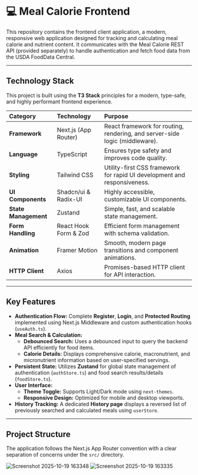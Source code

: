 # 💻 Meal Calorie Frontend

This repository contains the frontend client application, a modern, responsive web application designed for tracking and calculating meal calorie and nutrient content. It communicates with the Meal Calorie REST API (provided separately) to handle authentication and fetch food data from the USDA FoodData Central.

---

## Technology Stack

This project is built using the **T3 Stack** principles for a modern, type-safe, and highly performant frontend experience.

| Category | Technology | Purpose |
| :--- | :--- | :--- |
| **Framework** | Next.js (App Router) | React framework for routing, rendering, and server-side logic (middleware). |
| **Language** | TypeScript | Ensures type safety and improves code quality. |
| **Styling** | Tailwind CSS | Utility-first CSS framework for rapid UI development and responsiveness. |
| **UI Components** | Shadcn/ui & Radix-UI | Highly accessible, customizable UI components. |
| **State Management** | Zustand | Simple, fast, and scalable state management. |
| **Form Handling** | React Hook Form & Zod | Efficient form management with schema validation. |
| **Animation** | Framer Motion | Smooth, modern page transitions and component animations. |
| **HTTP Client** | Axios | Promises-based HTTP client for API interaction. |

---

## Key Features

* **Authentication Flow:** Complete **Register**, **Login**, and **Protected Routing** implemented using Next.js Middleware and custom authentication hooks (`useAuth.ts`).
* **Meal Search & Calculation:**
    * **Debounced Search:** Uses a debounced input to query the backend API efficiently for food items.
    * **Calorie Details:** Displays comprehensive calorie, macronutrient, and micronutrient information based on user-specified servings.
* **Persistent State:** Utilizes **Zustand** for global state management of authentication (`authStore.ts`) and food search results/details (`foodStore.ts`).
* **User Interface:**
    * **Theme Toggle:** Supports Light/Dark mode using `next-themes`.
    * **Responsive Design:** Optimized for mobile and desktop viewports.
* **History Tracking:** A dedicated **History page** displays a reversed list of previously searched and calculated meals using `userStore`.

---

## Project Structure

The application follows the Next.js App Router convention with a clear separation of concerns under the `src/` directory.

![Screenshot 2025-10-19 163348](https://github.com/user-attachments/assets/71f064c1-15e1-4161-a5d4-ec336fa15eef)
![Screenshot 2025-10-19 163335](https://github.com/user-attachments/assets/e72c855c-5f9c-47dd-9f3c-bc187c4d94fe)

